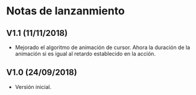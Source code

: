 # Notas de lanzanmiento

## V1.1 (11/11/2018)
* Mejorado el algoritmo de animación de cursor. Ahora la duración de la animación si es igual al retardo establecido en la acción.
## V1.0 (24/09/2018)
* Versión inicial.
